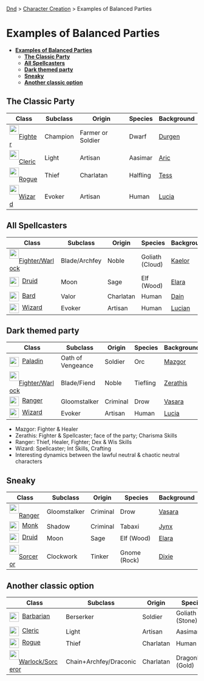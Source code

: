 [Dnd](./readme.md) > [Character Creation](./character-creation.md) > Examples of Balanced Parties

# **Examples of Balanced Parties**

- [**Examples of Balanced Parties**](#examples-of-balanced-parties)
  - [**The Classic Party**](#the-classic-party)
  - [**All Spellcasters**](#all-spellcasters)
  - [**Dark themed party**](#dark-themed-party)
  - [**Sneaky**](#sneaky)
  - [**Another classic option**](#another-classic-option)

## **The Classic Party**

| Class                                                                                                                                                                                                            | Subclass | Origin            | Species  | Background                                                            |
| ---------------------------------------------------------------------------------------------------------------------------------------------------------------------------------------------------------------- | -------- | ----------------- | -------- | --------------------------------------------------------------------- |
| <image src="./2024_rules/Character_Examples/images/DnD_2024_PC_Fighter_Dwarf_Male.webp" style="float:left;" width="25px" height="25px">&nbsp; [Fighter](./2024_rules/Character_Examples/DnD_2024_PC_Fighter.pdf) | Champion | Farmer or Soldier | Dwarf    | [Durgen](./2024_rules/Character_Examples/DnD_2024_PC_Fighter_Male.md) |
| <image src="./2024_rules/Character_Examples/images/DnD_2024_PC_Cleric_Male.webp" style="float:left;" width="25px" height="25px">&nbsp; [Cleric](./2024_rules/Character_Examples/DnD_2024_PC_Cleric.pdf)          | Light    | Artisan           | Aasimar  | [Aric](./2024_rules/Character_Examples/DnD_2024_PC_Cleric_Male.md)    |
| <image src="./2024_rules/Character_Examples/images/DnD_2024_PC_Rogue_Female.webp" style="float:left;" width="25px" height="25px">&nbsp; [Rogue](./2024_rules/Character_Examples/DnD_2024_PC_Rogue.pdf)           | Thief    | Charlatan         | Halfling | [Tess](./2024_rules/Character_Examples/DnD_2024_PC_Rogue_Female.md)   |
| <image src="./2024_rules/Character_Examples/images/DnD_2024_PC_Wizard_Female.webp" style="float:left;" width="25px" height="25px">&nbsp; [Wizard](./2024_rules/Character_Examples/DnD_2024_PC_Wizrard.pdf)       | Evoker   | Artisan           | Human    | [Lucia](./2024_rules/Character_Examples/DnD_2024_PC_Wizard_Female.md) |

## **All Spellcasters**

| Class                                                                                                                                                                                                                                       | Subclass      | Origin    | Species         | Background                                                                     |
| ------------------------------------------------------------------------------------------------------------------------------------------------------------------------------------------------------------------------------------------- | ------------- | --------- | --------------- | ------------------------------------------------------------------------------ |
| <image src="./2024_rules/Character_Examples/images/DnD_2024_PC_Spellsword_Goliath_Male.webp" style="float:left;" width="25px" height="25px">&nbsp; [Fighter/Warlock](./2024_rules/Character_Examples/DnD_2024_PC_Warlock-Blade-Archfey.pdf) | Blade/Archfey | Noble     | Goliath (Cloud) | [Kaelor](./2024_rules/Character_Examples/DnD_2024_PC_Warlock-Blade-Archfey.md) |
| <image src="./2024_rules/Character_Examples/images/DnD_2024_PC_Druid_Female.webp" style="float:left;" width="25px" height="25px">&nbsp; [Druid](./2024_rules/Character_Examples/DnD_2024_PC_Druid.pdf)                                      | Moon          | Sage      | Elf (Wood)      | [Elara](./2024_rules/Character_Examples/DnD_2024_PC_Druid_Female.md)           |
| <image src="./2024_rules/Character_Examples/images/DnD_2024_PC_Bard_Male.webp" style="float:left;" width="25px" height="25px">&nbsp; [Bard](./2024_rules/Character_Examples/DnD_2024_PC_Bard.pdf)                                           | Valor         | Charlatan | Human           | [Dain](./2024_rules/Character_Examples/DnD_2024_PC_Bard_Male.md)               |
| <image src="./2024_rules/Character_Examples/images/DnD_2024_PC_Wizard_Male.webp" style="float:left;" width="25px" height="25px">&nbsp; [Wizard](./2024_rules/Character_Examples/DnD_2024_PC_Wizrard.pdf)                                    | Evoker        | Artisan   | Human           | [Lucian](./2024_rules/Character_Examples/DnD_2024_PC_Wizard_Male.md)           |

## **Dark themed party**

| Class                                                                                                                                                                                                                                      | Subclass          | Origin   | Species  | Background                                                                     |
| ------------------------------------------------------------------------------------------------------------------------------------------------------------------------------------------------------------------------------------------ | ----------------- | -------- | -------- | ------------------------------------------------------------------------------ |
| <image src="./2024_rules/Character_Examples/images/DnD_2024_PC_Paladin_Orc_Male.webp" style="float:left;" width="25px" height="25px">&nbsp; [Paladin](./2024_rules/Character_Examples/DnD_2024_PC_Paladin.pdf)                             | Oath of Vengeance | Soldier  | Orc      | [Mazgor](./2024_rules/Character_Examples/DnD_2024_PC_Paladin_Male.md)          |
| <image src="./2024_rules/Character_Examples/images/DnD_2024_PC_Spellsword_Tiefling_Male.webp" style="float:left;" width="25px" height="25px">&nbsp; [Fighter/Warlock](./2024_rules/Character_Examples/DnD_2024_PC_Warlock-Blade-Fiend.pdf) | Blade/Fiend       | Noble    | Tiefling | [Zerathis](./2024_rules/Character_Examples/DnD_2024_PC_Warlock-Blade-Fiend.md) |
| <image src="./2024_rules/Character_Examples/images/DnD_2024_PC_Ranger_Drow_Female.webp" style="float:left;" width="25px" height="25px">&nbsp; [Ranger](./2024_rules/Character_Examples/DnD_2024_PC_Ranger.pdf)                             | Gloomstalker      | Criminal | Drow     | [Vasara](./2024_rules/Character_Examples/DnD_2024_PC_Ranger_Female.md)         |
| <image src="./2024_rules/Character_Examples/images/DnD_2024_PC_Wizard_Female.webp" style="float:left;" width="25px" height="25px">&nbsp; [Wizard](./2024_rules/Character_Examples/DnD_2024_PC_Wizrard.pdf)                                 | Evoker            | Artisan  | Human    | [Lucia](./2024_rules/Character_Examples/DnD_2024_PC_Wizard_Female.md)          |

- Mazgor: Fighter & Healer
- Zerathis: Fighter & Spellcaster; face of the party; Charisma Skills
- Ranger: Thief, Healer, Fighter; Dex & Wis Skills
- Wizard: Spellcaster; Int Skills, Crafting
- Interesting dynamics between the lawful neutral & chaotic neutral characters

## **Sneaky**

| Class                                                                                                                                                                                                                    | Subclass     | Origin   | Species      | Background                                                                |
| ------------------------------------------------------------------------------------------------------------------------------------------------------------------------------------------------------------------------ | ------------ | -------- | ------------ | ------------------------------------------------------------------------- |
| <image src="./2024_rules/Character_Examples/images/DnD_2024_PC_Ranger_Drow_Female.webp" style="float:left;" width="25px" height="25px">&nbsp; [Ranger](./2024_rules/Character_Examples/DnD_2024_PC_Ranger.pdf)           | Gloomstalker | Criminal | Drow         | [Vasara](./2024_rules/Character_Examples/DnD_2024_PC_Ranger_Female.md)    |
| <image src="./2024_rules/Character_Examples/images/DnD_2024_PC_Monk_Tabaxi_Female.webp" style="float:left;" width="25px" height="25px">&nbsp; [Monk](./2024_rules/Character_Examples/DnD_2024_PC_Monk_Shadow_Female.pdf) | Shadow       | Criminal | Tabaxi       | [Jynx](./2024_rules/Character_Examples/DnD_2024_PC_Monk_Shadow_Female.md) |
| <image src="./2024_rules/Character_Examples/images/DnD_2024_PC_Druid_Female.webp" style="float:left;" width="25px" height="25px">&nbsp; [Druid](./2024_rules/Character_Examples/DnD_2024_PC_Druid.pdf)                   | Moon         | Sage     | Elf (Wood)   | [Elara](./2024_rules/Character_Examples/DnD_2024_PC_Druid_Female.md)      |
| <image src="./2024_rules/Character_Examples/images/DnD_2024_PC_Sorceror_Female.webp" style="float:left;" width="25px" height="25px">&nbsp; [Sorceror](./2024_rules/Character_Examples/DnD_2024_PC_Sorceror_Female.pdf)   | Clockwork    | Tinker   | Gnome (Rock) | [Dixie](./2024_rules/Character_Examples/DnD_2024_PC_Sorceror_Female.md)   |

## **Another classic option**

| Class                                                                                                                                                                                                                 | Subclass               | Origin    | Species           | Background                                                               |
| --------------------------------------------------------------------------------------------------------------------------------------------------------------------------------------------------------------------- | ---------------------- | --------- | ----------------- | ------------------------------------------------------------------------ |
| <image src="./2024_rules/Character_Examples/images/DnD_2024_PC_Barbarian_Female.webp" style="float:left;" width="25px" height="25px">&nbsp; [Barbarian](./2024_rules/Character_Examples/DnD_2024_PC_Barbarian.pdf)    | Berserker              | Soldier   | Goliath (Stone)   | [Garra](./2024_rules/Character_Examples/DnD_2024_PC_Barbarian_Female.md) |
| <image src="./2024_rules/Character_Examples/images/DnD_2024_PC_Cleric_Female.webp" style="float:left;" width="25px" height="25px">&nbsp; [Cleric](./2024_rules/Character_Examples/DnD_2024_PC_Cleric.pdf)             | Light                  | Artisan   | Aasimar           | [Aria](./2024_rules/Character_Examples/DnD_2024_PC_Cleric_Female.md)     |
| <image src="./2024_rules/Character_Examples/images/DnD_2024_PC_Rogue_Male.webp" style="float:left;" width="25px" height="25px">&nbsp; [Rogue](./2024_rules/Character_Examples/DnD_2024_PC_Thief.pdf)                  | Thief                  | Charlatan | Human             | [Finnrick](./2024_rules/Character_Examples/DnD_2024_PC_Rogue_Male.md)    |
| <image src="./2024_rules/Character_Examples/images/DnD_2024_PC_Sorlock_Female.webp" style="float:left;" width="25px" height="25px">&nbsp; [Warlock/Sorceror](./2024_rules/Character_Examples/DnD_2024_PC_Sorlock.pdf) | Chain+Archfey/Draconic | Charlatan | Dragonborn (Gold) | [Zyra](./2024_rules/Character_Examples/DnD_2024_PC_Sorlock_Female.md)    |
